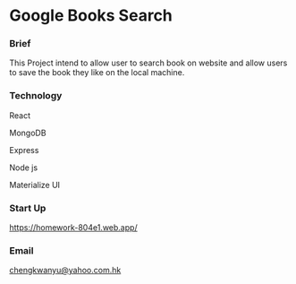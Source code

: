 # Google Books Search
### Brief
This Project intend to allow user to search book on website and allow users to save the book they like on the local machine.

### Technology
React

MongoDB

Express

Node js

Materialize UI

### Start Up
https://homework-804e1.web.app/

### Email
chengkwanyu@yahoo.com.hk
